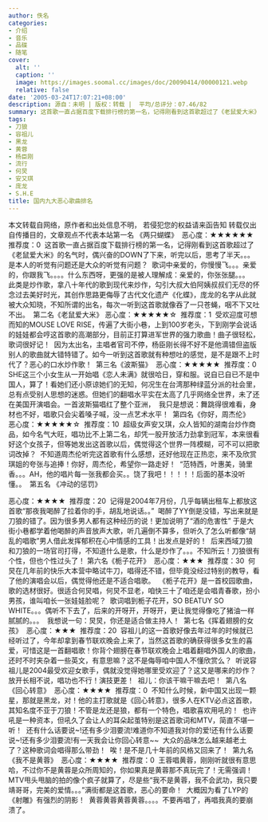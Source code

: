 ```yaml
---
author: 佚名
categories:
- 介绍
- 音乐
- 品碟
- 随笔
cover:
  alt: ''
  caption: ''
  image: https://images.soomal.cc/images/doc/20090414/00000121.webp
  relative: false
date: '2005-03-24T17:07:21+08:00'
description: 源自：未明 | 版权：转载 |  平均/总评分：07.46/82
summary: 这首歌一直占据百度下载排行榜的第一名，记得刚看到这首歌超过了《老鼠爱大米》的名气时，偶兴奋的DOWN了下来，听完以后，思考了半天。。。是本人的听觉有问题还是大众的听觉有问题？
tags:
- 刀狼
- 容祖儿
- 黑龙
- 黄蓉
- 杨臣刚
- 流行
- 何炅
- 安又琪
- 庞龙
- S.H.E
title: 国内九大恶心歌曲排名
---
```


本文转载自网络，原作者和出处信息不明， 
若侵犯您的权益请来函告知
转载仅出自传播目的，文章观点不代表本站第一名 《两只蝴蝶》 
恶心度：★★★★★★ 
推荐度：0 
这首歌一直占据百度下载排行榜的第一名，记得刚看到这首歌超过了《老鼠爱大米》的名气时，偶兴奋的DOWN了下来，听完以后，思考了半天。。。是本人的听觉有问题还是大众的听觉有问题？ 
歌词中亲爱的，你慢慢飞。。。亲爱的，你跟我飞。。。。什么东西呀，更强的是被人理解成：亲爱的，你张张腿。。。 
此类是炒作歌，拿八十年代的歌到现代来炒作，勾引大叔大伯阿姨叔叔们无尽的怀念过去美好时光，其创作思路更侮辱了古代文化遗产《化蝶》，庞龙的名字从此就被大众知晓，不知所谓的出名，每次一听到这首歌就像吞了一只苍蝇，咽不下又吐不出。 
第二名《老鼠爱大米》
恶心度：★★★★★☆ 
推荐度：1 
受欢迎度可想而知的MOUSE LOVE RISE，传遍了大街小巷，上到100岁老头，下到刚学会说话的娃娃都会哼这首歌的高潮部分，目前正打算进军世界的强力歌曲！曲子很轻松，歌词很好记！ 
因为太出名，主唱者官司不停，杨臣刚长得不好不是他滴错但盗版别人的歌曲就大错特错了。如今一听到这首歌就有种想吐的感觉，是不是跟不上时代了？恶心的口水炒作歌！ 
第三名《波斯猫》 
恶心度：★★★★★ 
推荐度：0 
SHE这三个小女生从一开始唱《恋人未满》就很哈日，穿和服。说自已自已不是中国人，算了！看她们还小原谅她们的无知，何况生在台湾那种绿蓝分派的社会里，总有点受别人思想的迷惑。但她们的翻唱水平实在太高了几乎网络全世界，未了还在美国开演唱会。一首波斯猫唱红了整个亚洲， 
我只是想说：舞跳得很难看，身材也不好，唱歌只会尖着嗓子喊，没一点艺术水平！ 
第四名《你好，周杰伦》 
恶心度：★★★★★☆ 
推荐度：10 
超级女声安又琪，众人皆知的湖南台炒作商品，如今名气大旺，唱功比不上第二名，却凭一股开放活力劲拿到冠军，本来很看好这个女孩子，但等她发出这首歌以后，偶觉得这个世界一阵模糊，可不可以把歌词改掉？ 
不知道周杰伦听完这首歌有什么感想，还好他现在正热恋，来不及欣赏琪姐的夸张与追捧！你好，周杰伦，希望你一路走好！ 
“范特西，叶惠美，骑里香。。。AH，他的唱片每一张我都会买。。饶了我吧！！！！！后面的基本没听懂。。 
第五名 《冲动的惩罚》 

恶心度：★★★★ 
推荐度：20 
记得是2004年7月份，几乎每辆出租车上都放这首歌“那夜我喝醉了拉着你的手，胡乱地说话。。” 
喝醉了YY倒是没错，写出来就是刀狼的错了。因为很多男人都有这种经历的说！更加说明了“酒的危害性” 于是大街小巷都学着他喝醉的声音放声大歌，听几遍倒不算多，但听久了怎么听都像“胡乱的唱歌”男人借此发挥郁积在心中情感的工具！出发点是好的！ 
后来西域刀狼和刀狼的一场官司打得，不知道什么是歌，什么是炒作了。。。不知所云！刀狼很有个性，但也个性过头了！
第六名《栀子花开》 
恶心度：★★★ 
推荐度：30 
何炅在几年前的快乐大本营中略试牛刀，唱得还不错，但毕竟没经过特别的教导，看了他的演唱会以后，偶觉得他还是不适合唱歌。 
《栀子花开》是一首校园歌曲，歌的选材很好。很适合何炅唱，何炅不显老，咱快三十了咱还是会唱青春歌，扮小男孩，谁叫咱长一张娃娃脸呢？ 
歌词唱到栀子花开，SO BEATUY SO WHITE。。。偶听不下去了，后来的开呀开，开呀开，更让我觉得像吃了猪油一样腻腻的。。。 
我想说一句：炅炅，你还是适合做主持人！ 
第七名《挥着翅膀的女孩》 
恶心度：★★★ 
推荐度：20 
容祖儿的这一首歌好像去年过年的时候就已经听过了，今年却拿到春节联欢晚会上来了，当然这首歌的确获得很多女生的喜爱，可惜这是一首翻唱歌！你背个翅膀在春节联欢晚会上唱着翻唱外国人的歌曲，还时不时夹杂着一些英文，有意思嘛？这不是侮辱咱中国人不懂欣赏么？ 
听说容祖儿是2004最受欢迎女歌手，偶就没觉得她哪里受欢迎了？这又是哪来的炒作？放开长相不说，唱功也不行！演技更差！ 
祖儿：你该干嘛干嘛去吧！ 
第八名《回心转意》 
恶心度：★★★★ 
推荐度：0 
不知什么时候，新中国又出现一颗星，那就是黑龙，对！他的主打歌就是《回心转意》，很多人在KTV必点这首歌，其知名度不亚于刀狼！不管是龙还是狼，都有一个特色，唱歌喜欢用吼的！ 
也许吼是一种资本，但吼久了会让人的耳朵起茧特别是这首歌词和MTV，简直不堪一听！ 
还有什么话要说~!还有多少泪要流!难道你不知道我对你的爱!还有什么话要说~!还有多少泪要流!有一天我会让你回心转意~~ 
大众的品味怎么越来越老土了？这种歌词会唱得那么带劲！ 
唉！是不是几十年前的风格又回来了！ 
第九名《我不是黄蓉》 
恶心度：★★★★ 
推荐度：0 
王蓉唱黄蓉，刚刚听就很有意思哈，不过你不是黄蓉是众所周知的，你如果真是黄蓉那不真玩完了！无需强调！ 
MTV甩头甩脑的拍的像个疯子就算了，尽是些“我不是黄蓉，我不会武功，我只要靖哥哥，完美的爱情。。。”满街都是这首歌，恶心的要命！ 
大概因为看了LYP的《射雕》有强烈的阴影！ 
黄蓉黄蓉黄蓉黄蓉。。。。不要再唱了，再唱我真的要崩溃了。